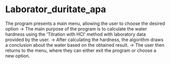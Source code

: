 # Laborator_duritate_apa
The program presents a main menu, allowing the user to choose the desired option
-> The main purpose of the program is to calculate the water hardness using the 'Titration with HCl' method with laboratory data provided by the user.
-> After calculating the hardness, the algorithm draws a conclusion about the water based on the obtained result.
-> The user then returns to the menu, where they can either exit the program or choose a new option.
